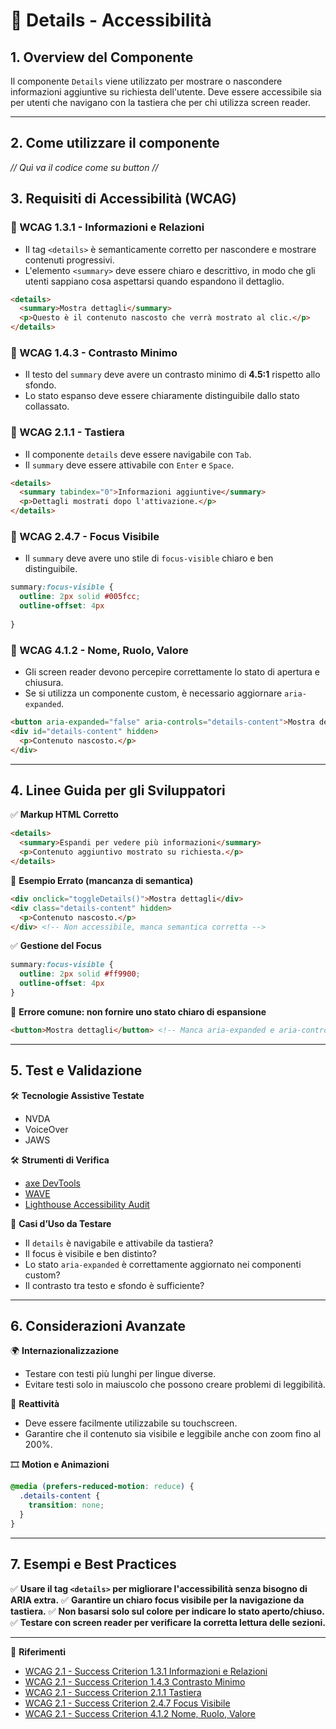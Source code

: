 # 📌 Details - Accessibilità

## 1. Overview del Componente
Il componente `Details` viene utilizzato per mostrare o nascondere informazioni aggiuntive su richiesta dell'utente. Deve essere accessibile sia per utenti che navigano con la tastiera che per chi utilizza screen reader.

---
## 2. Come utilizzare il componente

*// Quì va il codice come su button //*
## 3. Requisiti di Accessibilità (WCAG)

### 🔹 WCAG 1.3.1 - Informazioni e Relazioni
- Il tag `<details>` è semanticamente corretto per nascondere e mostrare contenuti progressivi.
- L'elemento `<summary>` deve essere chiaro e descrittivo, in modo che gli utenti sappiano cosa aspettarsi quando espandono il dettaglio.

```html
<details>
  <summary>Mostra dettagli</summary>
  <p>Questo è il contenuto nascosto che verrà mostrato al clic.</p>
</details>
```

### 🔹 WCAG 1.4.3 - Contrasto Minimo
- Il testo del `summary` deve avere un contrasto minimo di **4.5:1** rispetto allo sfondo.
- Lo stato espanso deve essere chiaramente distinguibile dallo stato collassato.

### 🔹 WCAG 2.1.1 - Tastiera
- Il componente `details` deve essere navigabile con `Tab`.
- Il `summary` deve essere attivabile con `Enter` e `Space`.

```html
<details>
  <summary tabindex="0">Informazioni aggiuntive</summary>
  <p>Dettagli mostrati dopo l'attivazione.</p>
</details>
```

### 🔹 WCAG 2.4.7 - Focus Visibile
- Il `summary` deve avere uno stile di `focus-visible` chiaro e ben distinguibile.

```css
summary:focus-visible {
  outline: 2px solid #005fcc;
  outline-offset: 4px
  
}
```

### 🔹 WCAG 4.1.2 - Nome, Ruolo, Valore
- Gli screen reader devono percepire correttamente lo stato di apertura e chiusura.
- Se si utilizza un componente custom, è necessario aggiornare `aria-expanded`.

```html
<button aria-expanded="false" aria-controls="details-content">Mostra dettagli</button>
<div id="details-content" hidden>
  <p>Contenuto nascosto.</p>
</div>
```

---

## 4. Linee Guida per gli Sviluppatori

✅ **Markup HTML Corretto**
```html
<details>
  <summary>Espandi per vedere più informazioni</summary>
  <p>Contenuto aggiuntivo mostrato su richiesta.</p>
</details>
```

🚫 **Esempio Errato (mancanza di semantica)**
```html
<div onclick="toggleDetails()">Mostra dettagli</div>
<div class="details-content" hidden>
  <p>Contenuto nascosto.</p>
</div> <!-- Non accessibile, manca semantica corretta -->
```

✅ **Gestione del Focus**
```css
summary:focus-visible {
  outline: 2px solid #ff9900;
  outline-offset: 4px
}
```

🚫 **Errore comune: non fornire uno stato chiaro di espansione**
```html
<button>Mostra dettagli</button> <!-- Manca aria-expanded e aria-controls -->
```

---

## 5. Test e Validazione

🛠 **Tecnologie Assistive Testate**
- NVDA
- VoiceOver
- JAWS

🛠 **Strumenti di Verifica**
- [axe DevTools](https://www.deque.com/axe/)
- [WAVE](https://wave.webaim.org/)
- [Lighthouse Accessibility Audit](https://developers.google.com/web/tools/lighthouse/)

🎯 **Casi d’Uso da Testare**
- Il `details` è navigabile e attivabile da tastiera?
- Il focus è visibile e ben distinto?
- Lo stato `aria-expanded` è correttamente aggiornato nei componenti custom?
- Il contrasto tra testo e sfondo è sufficiente?

---

## 6. Considerazioni Avanzate

🌍 **Internazionalizzazione**
- Testare con testi più lunghi per lingue diverse.
- Evitare testi solo in maiuscolo che possono creare problemi di leggibilità.

📱 **Reattività**
- Deve essere facilmente utilizzabile su touchscreen.
- Garantire che il contenuto sia visibile e leggibile anche con zoom fino al 200%.

🎞 **Motion e Animazioni**
```css
@media (prefers-reduced-motion: reduce) {
  .details-content {
    transition: none;
  }
}
```

---

## 7. Esempi e Best Practices
✅ **Usare il tag `<details>` per migliorare l'accessibilità senza bisogno di ARIA extra.**
✅ **Garantire un chiaro focus visibile per la navigazione da tastiera.**
✅ **Non basarsi solo sul colore per indicare lo stato aperto/chiuso.**
✅ **Testare con screen reader per verificare la corretta lettura delle sezioni.**

---

📌 **Riferimenti**
- [WCAG 2.1 - Success Criterion 1.3.1 Informazioni e Relazioni](https://www.w3.org/TR/WCAG21/#info-and-relationships)
- [WCAG 2.1 - Success Criterion 1.4.3 Contrasto Minimo](https://www.w3.org/TR/WCAG21/#contrast-minimum)
- [WCAG 2.1 - Success Criterion 2.1.1 Tastiera](https://www.w3.org/TR/WCAG21/#keyboard)
- [WCAG 2.1 - Success Criterion 2.4.7 Focus Visibile](https://www.w3.org/TR/WCAG21/#focus-visible)
- [WCAG 2.1 - Success Criterion 4.1.2 Nome, Ruolo, Valore](https://www.w3.org/TR/WCAG21/#name-role-value)
